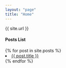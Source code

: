```yaml
---
layout: "page"
title: "Home"
---
```

<p>{{ site.url }}</p>
<h4>Posts List</h4>
{% for post in site.posts %}
  <li><a href="{{ site.url }}{{ post.url }}">{{ post.title }}</a></li>
{% endfor %}
